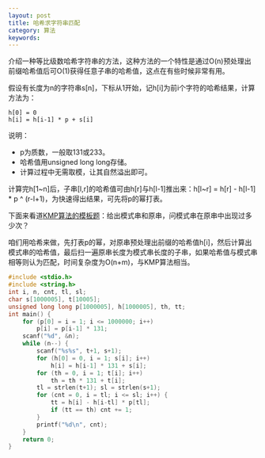 ```yaml
---
layout: post
title: 哈希求字符串匹配
category: 算法
keywords:
---
```


介绍一种等比级数哈希字符串的方法，这种方法的一个特性是通过O(n)预处理出前缀哈希值后可O(1)获得任意子串的哈希值，这点在有些时候非常有用。

假设有长度为n的字符串s[n]，下标从1开始，记h[i]为前i个字符的哈希结果，计算方法为：

```
h[0] = 0
h[i] = h[i-1] * p + s[i]
```

说明：

- p为质数，一般取131或233。
- 哈希值用unsigned long long存储。
- 计算过程中无需取模，让其自然溢出即可。

计算完h[1~n]后，子串[l,r]的哈希值可由h[r]与h[l-1]推出来：h[l~r] = h[r] - h[l-1] * p ^ (r-l+1)，为快速得出结果，可先将p的幂打表。

下面来看道[KMP算法的模板题](http://hihocoder.com/problemset/problem/1015)：给出模式串和原串，问模式串在原串中出现过多少次？

咱们用哈希来做，先打表p的幂，对原串预处理出前缀的哈希值h[i]，然后计算出模式串的哈希值，最后扫一遍原串长度为模式串长度的子串，如果哈希值与模式串相等则认为匹配，时间复杂度为O(n+m)，与KMP算法相当。

```cpp
#include <stdio.h>
#include <string.h>
int i, n, cnt, tl, sl;
char s[1000005], t[10005];
unsigned long long p[1000005], h[1000005], th, tt;
int main() {
    for (p[0] = i = 1; i <= 1000000; i++)
        p[i] = p[i-1] * 131;
    scanf("%d", &n);
    while (n--) {
        scanf("%s%s", t+1, s+1);
        for (h[0] = 0, i = 1; s[i]; i++)
            h[i] = h[i-1] * 131 + s[i];
        for (th = 0, i = 1; t[i]; i++)
            th = th * 131 + t[i];
        tl = strlen(t+1); sl = strlen(s+1);
        for (cnt = 0, i = tl; i <= sl; i++) {
            tt = h[i] - h[i-tl] * p[tl];
            if (tt == th) cnt += 1;
        }
        printf("%d\n", cnt);
    }
    return 0;
}
```
